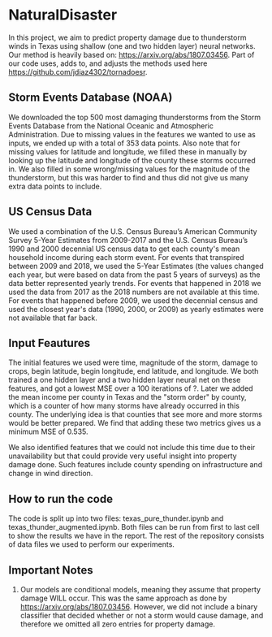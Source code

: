 # NaturalDisaster

In this project, we aim to predict property damage due to thunderstorm winds in Texas using shallow (one and two hidden layer) neural networks. Our method is heavily based on: https://arxiv.org/abs/1807.03456. Part of our code uses, adds to, and adjusts the methods used here https://github.com/jdiaz4302/tornadoesr. 

Storm Events Database (NOAA)
---
We downloaded the top 500 most damaging thunderstorms from the Storm Events Database from the National Oceanic and Atmospheric Administration. Due to missing values in the features we wanted to use as inputs, we ended up with a total of 353 data points. Also note that for missing values for latitude and longitude, we filled these in manually by looking up the latitude and longitude of the county these storms occurred in. We also filled in some wrong/missing values for the magnitude of the thunderstorm, but this was harder to find and thus did not give us many extra data points to include.  

US Census Data
---
We used a combination of the U.S. Census Bureau’s American Community Survey 5-Year Estimates from 2009-2017 and the U.S. Census Bureau’s 1990 and 2000 decennial US census data to get each county's mean household income during each storm event. For events that transpired between 2009 and 2018, we used the 5-Year Estimates (the values changed each year, but were based on data from the past 5 years of surveys) as the data better represented yearly trends. For events that happened in 2018 we used the data from 2017 as the 2018 numbers are not available at this time. For events that happened before 2009, we used the decennial census and used the closest year's data (1990, 2000, or 2009) as yearly estimates were not available that far back.

Input Feautures
---
The initial features we used were time, magnitude of the storm, damage to crops, begin latitude, begin longitude, end latitude, and longitude. We both trained a one hidden layer and a two hidden layer neural net on these features, and got a lowest MSE over a 100 iterations of ?. Later we added the mean income per county in Texas and the "storm order" by county, which is a counter of how many storms have already occurred in this county. The underlying idea is that counties that see more and more storms would be better prepared. We find that adding these two metrics gives us a minimum MSE of 0.535. 

We also identified features that we could not include this time due to their unavailability but that could provide very useful insight into property damage done. Such features include county spending on infrastructure and change in wind direction.  

How to run the code
---
The code is split up into two files: texas_pure_thunder.ipynb and texas_thunder_augmented.ipynb. Both files can be run from first to last cell to show the results we have in the report. The rest of the repository consists of data files we used to perform our experiments. 

Important Notes
---
1. Our models are conditional models, meaning they assume that property damage WILL occur. This was the same approach as done by https://arxiv.org/abs/1807.03456. However, we did not include a binary classifier that decided whether or not a storm would cause damage, and therefore we omitted all zero entries for property damage. 
